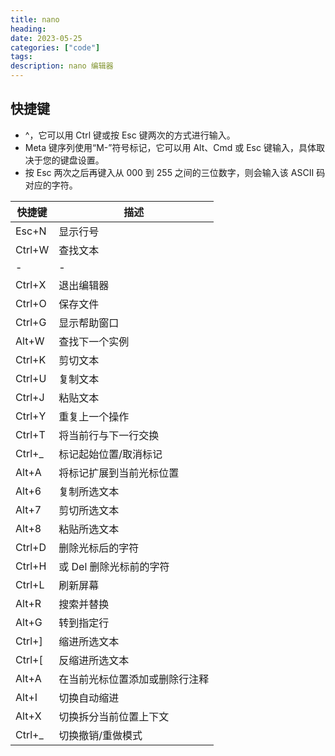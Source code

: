 ```yaml
---
title: nano
heading: 
date: 2023-05-25
categories: ["code"]
tags: 
description: nano 编辑器
---
```


## 快捷键

- ^，它可以用 Ctrl 键或按 Esc 键两次的方式进行输入。
- Meta 键序列使用“M-”符号标记，它可以用 Alt、Cmd 或 Esc 键输入，具体取决于您的键盘设置。 
- 按 Esc 两次之后再键入从 000 到 255 之间的三位数字，则会输入该 ASCII 码对应的字符。

| 快捷键  | 描述                     |
|-------|------------------------|
| Esc+N | 显示行号             |
| Ctrl+W | 查找文本                 |
| - |       -      |
| Ctrl+X | 退出编辑器               |
| Ctrl+O | 保存文件                 |
| Ctrl+G | 显示帮助窗口              |
| Alt+W  | 查找下一个实例            |
| Ctrl+K | 剪切文本                 |
| Ctrl+U | 复制文本                 |
| Ctrl+J | 粘贴文本                 |
| Ctrl+Y | 重复上一个操作            |
| Ctrl+T | 将当前行与下一行交换        |
| Ctrl+\_| 标记起始位置/取消标记    |
| Alt+A  | 将标记扩展到当前光标位置   |
| Alt+6  | 复制所选文本              |
| Alt+7  | 剪切所选文本              |
| Alt+8  | 粘贴所选文本              |
| Ctrl+D | 删除光标后的字符           |
| Ctrl+H | 或 Del 删除光标前的字符   |
| Ctrl+L | 刷新屏幕                 |
| Alt+R  | 搜索并替换               |
| Alt+G  | 转到指定行                |
| Ctrl+] | 缩进所选文本              |
| Ctrl+\[ | 反缩进所选文本            |
| Alt+A  | 在当前光标位置添加或删除行注释 |
| Alt+I  | 切换自动缩进              |
| Alt+X  | 切换拆分当前位置上下文      |
| Ctrl+\_ | 切换撤销/重做模式          |